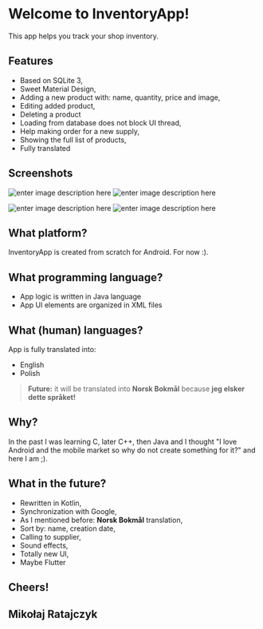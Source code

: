 # Welcome to InventoryApp!

This app helps you track your shop inventory.

## Features


 - Based on SQLite 3,
 - Sweet Material Design,
 - Adding a new product with: name, quantity, price and image,
 - Editing added product,
 - Deleting a product
 - Loading from database does not block UI thread,
 - Help making order for a new supply,
 - Showing the full list of products,
 - Fully translated
 
 
## Screenshots

![enter image description here](https://i.imgur.com/3JGhUnyl.jpg) ![enter image description here](https://i.imgur.com/P7xFHz4l.jpg)

![enter image description here](https://i.imgur.com/rVhPiXZl.jpg) ![enter image description here](https://i.imgur.com/Wfn2dUTl.jpg)


## What platform?

InventoryApp is created from scratch for Android.
For now :).

## What programming language?

 - App logic is written in Java language
 - App UI elements are organized in XML files

## What (human) languages?

App is fully translated into:

 - English
 - Polish
 > **Future:** it will be translated into **Norsk Bokmål** because **jeg elsker dette språket!**

## Why?

In the past I was learning C, later C++, then Java and I thought "I love Android and the mobile market so why do not create something for it?" and here I am ;).


## What in the future?

 - Rewritten in Kotlin,
 - Synchronization with Google,
 - As I mentioned before: **Norsk Bokmål** translation,
 - Sort by: name, creation date,
 - Calling to supplier,
 - Sound effects,
 - Totally new UI,
 - Maybe Flutter


## Cheers!

## Mikołaj Ratajczyk



